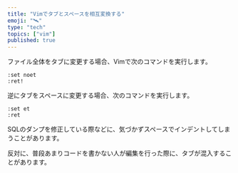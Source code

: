 ```yaml
---
title: "Vimでタブとスペースを相互変換する"
emoji: "🛰"
type: "tech"
topics: ["vim"]
published: true
---
```


ファイル全体をタブに変更する場合、Vimで次のコマンドを実行します。

```vim
:set noet
:ret!
```

逆にタブをスペースに変更する場合、次のコマンドを実行します。

```vim
:set et
:ret
```

SQLのダンプを修正している際などに、気づかずスペースでインデントしてしまうことがあります。

反対に、普段あまりコードを書かない人が編集を行った際に、タブが混入することがあります。
